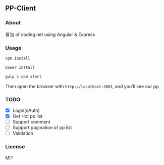 ## PP-Client

### About

冒泡 of coding.net using Angular & Express

### Usage

```javascript
npm install

bower install

gulp & npm start
```

Then open the browser with `http://localhost:3001`, and you'll see our pp

### TODO

- [x] Login(oAuth)
- [x] Get Hot pp list
- [ ] Support comment
- [ ] Support pagination of pp list
- [ ] Validation

### License

MIT